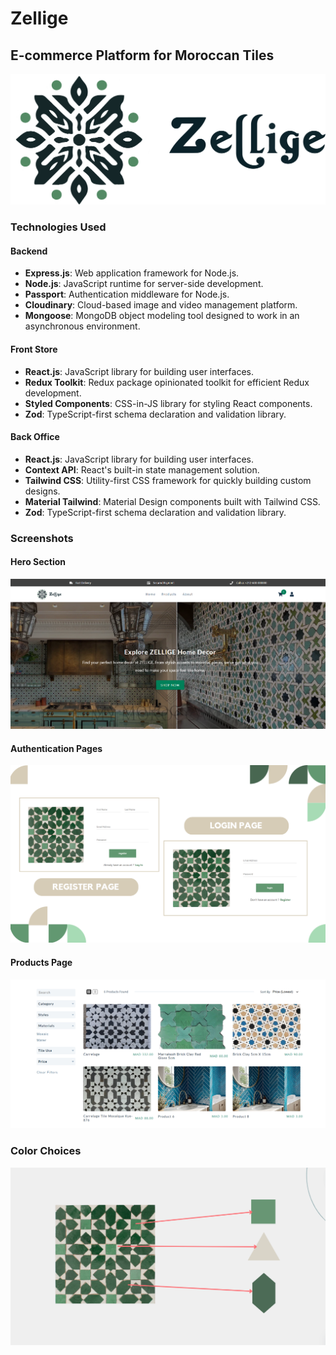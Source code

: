 # Zellige

## E-commerce Platform for Moroccan Tiles
![Zellige Logo](https://raw.githubusercontent.com/OthmanSemlali/mern-store/main/back-office/public/img/LogoBlack.svg)

### Technologies Used

#### Backend
- **Express.js**: Web application framework for Node.js.
- **Node.js**: JavaScript runtime for server-side development.
- **Passport**: Authentication middleware for Node.js.
- **Cloudinary**: Cloud-based image and video management platform.
- **Mongoose**: MongoDB object modeling tool designed to work in an asynchronous environment.

#### Front Store
- **React.js**: JavaScript library for building user interfaces.
- **Redux Toolkit**: Redux package opinionated toolkit for efficient Redux development.
- **Styled Components**: CSS-in-JS library for styling React components.
- **Zod**: TypeScript-first schema declaration and validation library.

#### Back Office
- **React.js**: JavaScript library for building user interfaces.
- **Context API**: React's built-in state management solution.
- **Tailwind CSS**: Utility-first CSS framework for quickly building custom designs.
- **Material Tailwind**: Material Design components built with Tailwind CSS.
- **Zod**: TypeScript-first schema declaration and validation library.


### Screenshots

#### Hero Section
![Hero Section](https://raw.githubusercontent.com/OthmanSemlali/mern-store/main/back-office/public/img/hero.PNG)


#### Authentication Pages
![Authentication Pages](https://raw.githubusercontent.com/OthmanSemlali/mern-store/main/back-office/public/img/authPages.PNG)


#### Products Page
![Products Page](https://raw.githubusercontent.com/OthmanSemlali/mern-store/main/back-office/public/img/products.PNG)



### Color Choices
![Color Choices](https://raw.githubusercontent.com/OthmanSemlali/mern-store/main/back-office/public/img/colors.PNG)

